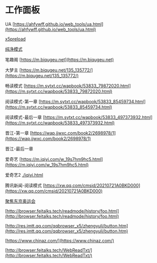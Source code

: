 # 工作面板
UA [https://ahfywff.github.io/web_tools/ua.html](https://ahfywff.github.io/web_tools/ua.html)

[x5preload](./x5preload)

[纯净模式](./pure_mode)


笔趣阁 [https://m.biqugeu.net](https://m.biqugeu.net)

大梦主 [https://m.biqugeu.net/135_135772/](https://m.biqugeu.net/135_135772/)

畅读模式 [https://m.sytxt.cc/wapbook/53833_79872020.html](https://m.sytxt.cc/wapbook/53833_79872020.html)

阅读模式-第一章 [https://m.sytxt.cc/wapbook/53833_85459734.html](https://m.sytxt.cc/wapbook/53833_85459734.html)

阅读模式-最后一章 [https://m.sytxt.cc/wapbook/53833_497373932.html](https://m.sytxt.cc/wapbook/53833_497373932.html)

晋江-第一章 [https://wap.jjwxc.com/book2/2698978/1](https://wap.jjwxc.com/book2/2698978/1)

晋江-最后一章

爱奇艺 [https://m.iqiyi.com/w_19s7hm9hc5.html](https://m.iqiyi.com/w_19s7hm9hc5.html)

爱奇艺2 [./iqiyi.html](./iqiyi.html)

腾讯新闻-阅读模式 [https://xw.qq.com/cmsid/20210721A0BKD000](https://xw.qq.com/cmsid/20210721A0BKD000)

[聚焦东京奥运会](https://kandian.qq.com/mqq/watchspot/activityplatform/newTopicView.html?article_type=0&bid=3654&rowkey=82960ed0bab807KL&talk_id=2920448116_7129531626147755650&topic_id=1545601&shareFrom=qb)

[http://browser.feitalks.tech/readmode/history/foo.html](http://browser.feitalks.tech/readmode/history/foo.html)

[http://res.imtt.qq.com/qqbrowser_x5/zhengyuli/button.htm](http://res.imtt.qq.com/qqbrowser_x5/zhengyuli/button.htm)

[https://www.chinaz.com/](https://www.chinaz.com/)

[http://browser.feitalks.tech/WebReadTxt/](http://browser.feitalks.tech/WebReadTxt/)
